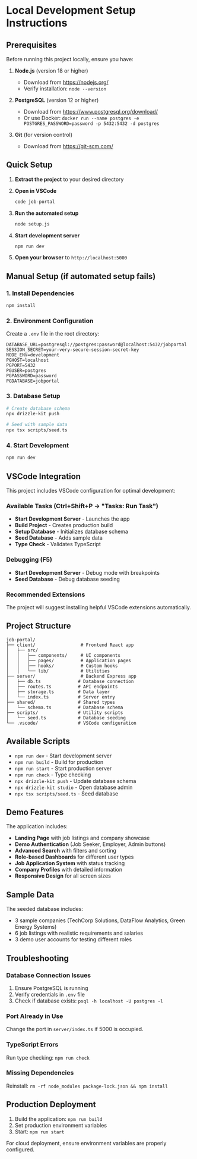 # Local Development Setup Instructions

## Prerequisites

Before running this project locally, ensure you have:

1. **Node.js** (version 18 or higher)
   - Download from https://nodejs.org/
   - Verify installation: `node --version`

2. **PostgreSQL** (version 12 or higher)
   - Download from https://www.postgresql.org/download/
   - Or use Docker: `docker run --name postgres -e POSTGRES_PASSWORD=password -p 5432:5432 -d postgres`

3. **Git** (for version control)
   - Download from https://git-scm.com/

## Quick Setup

1. **Extract the project** to your desired directory

2. **Open in VSCode**
   ```bash
   code job-portal
   ```

3. **Run the automated setup**
   ```bash
   node setup.js
   ```

4. **Start development server**
   ```bash
   npm run dev
   ```

5. **Open your browser** to `http://localhost:5000`

## Manual Setup (if automated setup fails)

### 1. Install Dependencies
```bash
npm install
```

### 2. Environment Configuration
Create a `.env` file in the root directory:
```env
DATABASE_URL=postgresql://postgres:password@localhost:5432/jobportal
SESSION_SECRET=your-very-secure-session-secret-key
NODE_ENV=development
PGHOST=localhost
PGPORT=5432
PGUSER=postgres
PGPASSWORD=password
PGDATABASE=jobportal
```

### 3. Database Setup
```bash
# Create database schema
npx drizzle-kit push

# Seed with sample data
npx tsx scripts/seed.ts
```

### 4. Start Development
```bash
npm run dev
```

## VSCode Integration

This project includes VSCode configuration for optimal development:

### Available Tasks (Ctrl+Shift+P → "Tasks: Run Task")
- **Start Development Server** - Launches the app
- **Build Project** - Creates production build
- **Setup Database** - Initializes database schema
- **Seed Database** - Adds sample data
- **Type Check** - Validates TypeScript

### Debugging (F5)
- **Start Development Server** - Debug mode with breakpoints
- **Seed Database** - Debug database seeding

### Recommended Extensions
The project will suggest installing helpful VSCode extensions automatically.

## Project Structure

```
job-portal/
├── client/                 # Frontend React app
│   ├── src/
│   │   ├── components/     # UI components
│   │   ├── pages/          # Application pages
│   │   ├── hooks/          # Custom hooks
│   │   └── lib/            # Utilities
├── server/                 # Backend Express app
│   ├── db.ts              # Database connection
│   ├── routes.ts          # API endpoints
│   ├── storage.ts         # Data layer
│   └── index.ts           # Server entry
├── shared/                # Shared types
│   └── schema.ts          # Database schema
├── scripts/               # Utility scripts
│   └── seed.ts            # Database seeding
└── .vscode/               # VSCode configuration
```

## Available Scripts

- `npm run dev` - Start development server
- `npm run build` - Build for production
- `npm run start` - Start production server
- `npm run check` - Type checking
- `npx drizzle-kit push` - Update database schema
- `npx drizzle-kit studio` - Open database admin
- `npx tsx scripts/seed.ts` - Seed database

## Demo Features

The application includes:

- **Landing Page** with job listings and company showcase
- **Demo Authentication** (Job Seeker, Employer, Admin buttons)
- **Advanced Search** with filters and sorting
- **Role-based Dashboards** for different user types
- **Job Application System** with status tracking
- **Company Profiles** with detailed information
- **Responsive Design** for all screen sizes

## Sample Data

The seeded database includes:
- 3 sample companies (TechCorp Solutions, DataFlow Analytics, Green Energy Systems)
- 6 job listings with realistic requirements and salaries
- 3 demo user accounts for testing different roles

## Troubleshooting

### Database Connection Issues
1. Ensure PostgreSQL is running
2. Verify credentials in `.env` file
3. Check if database exists: `psql -h localhost -U postgres -l`

### Port Already in Use
Change the port in `server/index.ts` if 5000 is occupied.

### TypeScript Errors
Run type checking: `npm run check`

### Missing Dependencies
Reinstall: `rm -rf node_modules package-lock.json && npm install`

## Production Deployment

1. Build the application: `npm run build`
2. Set production environment variables
3. Start: `npm run start`

For cloud deployment, ensure environment variables are properly configured.